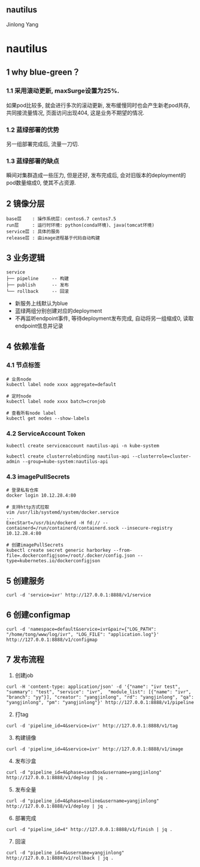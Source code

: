 nautilus
-------------
Jinlong Yang

# nautilus

## 1 why blue-green？

### 1.1 采用滚动更新, maxSurge设置为25%.

如果pod比较多, 就会进行多次的滚动更新, 发布缓慢同时也会产生新老pod共存, 共同接流量情况, 页面访问出现404, 这是业务不期望的情况.

### 1.2 蓝绿部署的优势

另一组部署完成后, 流量一刀切.

### 1.3 蓝绿部署的缺点

瞬间对集群造成一些压力, 但是还好, 发布完成后, 会对旧版本的deployment的pod数量缩成0, 使其不占资源.


## 2 镜像分层

    base层    : 操作系统层: centos6.7 centos7.5
    run层     : 运行时环境: python(conda环境)、java(tomcat环境)
    service层 : 具体的服务
    release层 : 由image进程基于代码自动构建


## 3 业务逻辑

    service
    ├── pipeline     -- 构建
    ├── publish      -- 发布
    └── rollback     -- 回滚

* 新服务上线默认为blue
* 蓝绿两组分别创建对应的deployment
* 不再监听endpoint事件, 等待deployment发布完成, 自动将另一组缩成0, 读取endpoint信息并记录


## 4 依赖准备

### 4.1 节点标签

```
# 业务node
kubectl label node xxxx aggregate=default

# 定时node
kubectl label node xxxx batch=cronjob

# 查看所有node label
kubectl get nodes --show-labels
```

### 4.2 ServiceAccount Token

```
kubectl create serviceaccount nautilus-api -n kube-system

kubectl create clusterrolebinding nautilus-api --clusterrole=cluster-admin --group=kube-system:nautilus-api
```

### 4.3 imagePullSecrets

```
# 登录私有仓库
docker login 10.12.28.4:80

# 支持http方式拉取
vim /usr/lib/systemd/system/docker.service
...
ExecStart=/usr/bin/dockerd -H fd:// --containerd=/run/containerd/containerd.sock --insecure-registry 10.12.28.4:80

# 创建imagePullSecrets
kubectl create secret generic harborkey --from-file=.dockerconfigjson=/root/.docker/config.json --type=kubernetes.io/dockerconfigjson
```

## 5 创建服务

```
curl -d 'service=ivr' http://127.0.0.1:8888/v1/service
```


## 6 创建configmap

```
curl -d 'namespace=default&service=ivr&pair={"LOG_PATH": "/home/tong/www/log/ivr", "LOG_FILE": "application.log"}' http://127.0.0.1:8888/v1/configmap
```


## 7 发布流程

1) 创建job

```
curl -H 'content-type: application/json' -d '{"name": "ivr test", "summary": "test", "service": "ivr",  "module_list": [{"name": "ivr", "branch": "yy"}], "creator": "yangjinlong", "rd": "yangjinlong", "qa": "yangjinlong", "pm": "yangjinlong"}' http://127.0.0.1:8888/v1/pipeline
```

2) 打tag

```
curl -d 'pipeline_id=4&service=ivr' http://127.0.0.1:8888/v1/tag
```

3) 构建镜像

```
curl -d 'pipeline_id=4&service=ivr' http://127.0.0.1:8888/v1/image
```

4) 发布沙盒

```
curl -d "pipeline_id=4&phase=sandbox&username=yangjinlong" http://127.0.0.1:8888/v1/deploy | jq .
```

5) 发布全量

```
curl -d "pipeline_id=4&phase=online&username=yangjinlong" http://127.0.0.1:8888/v1/deploy | jq .
```

6) 部署完成

```
curl -d "pipeline_id=4" http://127.0.0.1:8888/v1/finish | jq .
```

7) 回滚

```
curl -d "pipeline_id=4&username=yangjinlong" http://127.0.0.1:8888/v1/rollback | jq .
```

